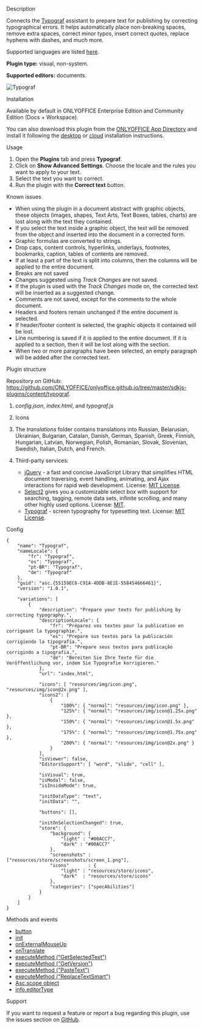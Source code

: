 Description

Connects the [Typograf](https://github.com/typograf/typograf) assistant to prepare text for publishing by correcting typographical errors. It helps automatically place non-breaking spaces, remove extra spaces, correct minor typos, insert correct quotes, replace hyphens with dashes, and much more.

Supported languages are listed [here](https://github.com/typograf/typograf/blob/dev/docs/LOCALES.en-US.md).

**Plugin type:** visual, non-system.

**Supported editors:** documents.

![Typograf](/plugins/gifs/typograf.gif)

Installation

Available by default in ONLYOFFICE Enterprise Edition and Community Edition (Docs + Workspace).

You can also download this plugin from the [ONLYOFFICE App Directory](https://www.onlyoffice.com/en/app-directory/typograph) and install it following the [desktop](/plugin/installation/desktop) or [cloud](/plugin/installation/cloud) installation instructions.

Usage

1. Open the **Plugins** tab and press **Typograf**.
2. Click on **Show Advanced Settings**. Choose the locale and the rules you want to apply to your text.
3. Select the text you want to correct.
4. Run the plugin with the **Correct text** button.

Known issues

* When using the plugin in a document abstract with graphic objects, these objects (images, shapes, Text Arts, Text Boxes, tables, charts) are lost along with the text they contained.
* If you select the text inside a graphic object, the text will be removed from the object and inserted into the document in a corrected form.
* Graphic formulas are converted to strings.
* Drop caps, content controls, hyperlinks, underlays, footnotes, bookmarks, caption, tables of contents are removed.
* If at least a part of the text is split into columns, then the columns will be applied to the entire document.
* Breaks are not saved
* Changes suggested using *Track Changes* are not saved.
* If the plugin is used with the *Track Changes* mode on, the corrected text will be inserted as a suggested change.
* Comments are not saved, except for the comments to the whole document.
* Headers and footers remain unchanged if the entire document is selected.
* If header/footer content is selected, the graphic objects it contained will be lost.
* Line numbering is saved if it is applied to the entire document. If it is applied to a section, then it will be lost along with the section.
* When two or more paragraphs have been selected, an empty paragraph will be added after the corrected text.

Plugin structure

Repository on GitHub: <https://github.com/ONLYOFFICE/onlyoffice.github.io/tree/master/sdkjs-plugins/content/typograf>.

1. *config.json*, *index.html*, and *typograf.js*

2. Icons

3. The *translations* folder contains translations into Russian, Belarusian, Ukrainian, Bulgarian, Catalan, Danish, German, Spanish, Greek, Finnish, Hungarian, Latvian, Norwegian, Polish, Romanian, Slovak, Slovenian, Swedish, Italian, Dutch, and French.

4. Third-party services:

   * [jQuery](https://jquery.com) - a fast and concise JavaScript Library that simplifies HTML document traversing, event handling, animating, and Ajax interactions for rapid web development. License: [MIT License](https://github.com/ONLYOFFICE/onlyoffice.github.io/blob/master/sdkjs-plugins/content/typograf/licenses/jQuery.license).
   * [Select2](https://select2.org/) gives you a customizable select box with support for searching, tagging, remote data sets, infinite scrolling, and many other highly used options. License: [MIT](https://github.com/ONLYOFFICE/onlyoffice.github.io/blob/master/sdkjs-plugins/content/typograf/licenses/Select2.license).
   * [Typograf](https://github.com/typograf/typograf) - screen typography for typesetting text. License: [MIT License](https://github.com/ONLYOFFICE/onlyoffice.github.io/blob/master/sdkjs-plugins/content/typograf/licenses/Typograf.license).

Config

```
{
    "name": "Typograf",
    "nameLocale": {
        "fr": "Typograf",
        "es": "Typograf",
        "pt-BR": "Typograf",
        "de": "Typograf"
    },
    "guid": "asc.{55159EC6-C91A-4DDB-8E1E-558454666461}",
    "version": "1.0.1",

    "variations": [
        {
            "description": "Prepare your texts for publishing by correcting typography.",
            "descriptionLocale": {
                "fr": "Préparez vos textes pour la publication en corrigeant la typographie.",
                "es": "Prepare sus textos para la publicación corrigiendo la tipografía.",
                "pt-BR": "Prepare seus textos para publicação corrigindo a tipografia.",
                "de": "Bereiten Sie Ihre Texte für die Veröffentlichung vor, indem Sie Typografie korrigieren."
            },
            "url": "index.html",

            "icons": [ "resources/img/icon.png", "resources/img/icon@2x.png" ],
            "icons2": [
                {
                    "100%": { "normal": "resources/img/icon.png" },
                    "125%": { "normal": "resources/img/icon@1.25x.png" },
                    "150%": { "normal": "resources/img/icon@1.5x.png" },
                    "175%": { "normal": "resources/img/icon@1.75x.png" },
                    "200%": { "normal": "resources/img/icon@2x.png" }
                }
			],
            "isViewer": false,
            "EditorsSupport": [ "word", "slide", "cell" ],

            "isVisual": true,
            "isModal": false,
            "isInsideMode": true,

            "initDataType": "text",
            "initData": "",

            "buttons": [],

            "initOnSelectionChanged": true,
            "store": {
                "background": {
                    "light" : "#00ACC7",
                    "dark" : "#00ACC7"
                },
                "screenshots" : ["resources/store/screenshots/screen_1.png"],
                "icons"       : {
                    "light" : "resources/store/icons",
                    "dark"  : "resources/store/icons"
                },
                "categories": ["specAbilities"]
            }
        }
    ]
}
```

Methods and events

* [button](/plugin/events/button)
* [init](/plugin/events/init)
* [onExternalMouseUp](/plugin/events/onexternalmouseup)
* [onTranslate](/plugin/events/ontranslate)
* [executeMethod ("GetSelectedText")](/plugin/executemethod/common/getselectedtext)
* [executeMethod ("GetVersion")](/plugin/executemethod/common/getversion)
* [executeMethod ("PasteText")](/plugin/executemethod/common/pastetext)
* [executeMethod ("ReplaceTextSmart")](/plugin/executemethod/common/replacetextsmart)
* [Asc.scope object](/plugin/scope)
* [info.editorType](/plugin/info#editorType)

Support

If you want to request a feature or report a bug regarding this plugin, use the issues section on [GitHub](https://github.com/ONLYOFFICE/onlyoffice.github.io/issues).
